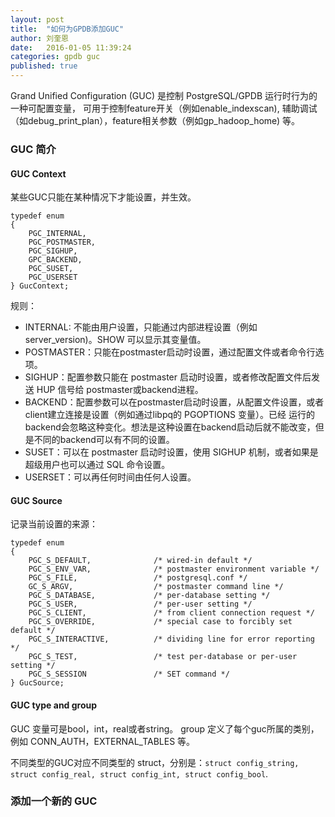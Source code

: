 ```yaml
---
layout: post
title:  "如何为GPDB添加GUC"
author: 刘奎恩
date:   2016-01-05 11:39:24
categories: gpdb guc
published: true
---
```


Grand Unified Configuration (GUC) 是控制 PostgreSQL/GPDB 运行时行为的一种可配置变量，
可用于控制feature开关（例如enable_indexscan), 辅助调试（如debug_print_plan），feature相关参数（例如gp_hadoop_home) 等。

### GUC 简介

#### GUC Context

某些GUC只能在某种情况下才能设置，并生效。

    typedef enum
    {
        PGC_INTERNAL,
        PGC_POSTMASTER,
        PGC_SIGHUP,
        GPC_BACKEND,
        PGC_SUSET,
        PGC_USERSET
    } GucContext;

规则：

* INTERNAL: 不能由用户设置，只能通过内部进程设置（例如server_version)。SHOW 可以显示其变量值。
* POSTMASTER：只能在postmaster启动时设置，通过配置文件或者命令行选项。
* SIGHUP：配置参数只能在 postmaster 启动时设置，或者修改配置文件后发送 HUP 信号给 postmaster或backend进程。
* BACKEND：配置参数可以在postmaster启动时设置，从配置文件设置，或者client建立连接是设置（例如通过libpq的 PGOPTIONS 变量）。已经
          运行的backend会忽略这种变化。想法是这种设置在backend启动后就不能改变，但是不同的backend可以有不同的设置。
* SUSET：可以在 postmaster 启动时设置，使用 SIGHUP 机制，或者如果是超级用户也可以通过 SQL 命令设置。
* USERSET：可以再任何时间由任何人设置。

#### GUC Source

记录当前设置的来源：

    typedef enum
    {
        PGC_S_DEFAULT,              /* wired-in default */
        PGC_S_ENV_VAR,              /* postmaster environment variable */
        PGC_S_FILE,                 /* postgresql.conf */
        GC_S_ARGV,                  /* postmaster command line */
        PGC_S_DATABASE,             /* per-database setting */
        PGC_S_USER,                 /* per-user setting */
        PGC_S_CLIENT,               /* from client connection request */
        PGC_S_OVERRIDE,             /* special case to forcibly set default */
        PGC_S_INTERACTIVE,          /* dividing line for error reporting */
        PGC_S_TEST,                 /* test per-database or per-user setting */
        PGC_S_SESSION               /* SET command */
    } GucSource;

#### GUC type and group

GUC 变量可是bool，int，real或者string。 group  定义了每个guc所属的类别，例如 CONN_AUTH，EXTERNAL_TABLES 等。

不同类型的GUC对应不同类型的 struct，分别是：`struct config_string, struct config_real, struct config_int, struct config_bool`.

### 添加一个新的 GUC

